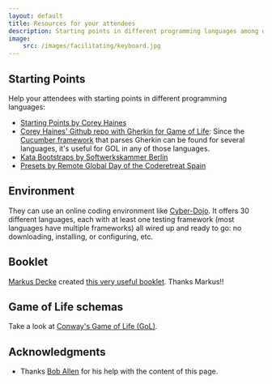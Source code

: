 ```yaml
---
layout: default
title: Resources for your attendees
description: Starting points in different programming languages among others
image:
    src: /images/facilitating/keyboard.jpg
---
```


## Starting Points

Help your attendees with starting points in different programming languages:

* [Starting Points by Corey Haines](https://github.com/coreyhaines/coderetreat/tree/master/starting_points)
* [Corey Haines' Github repo with Gherkin for Game of Life](https://github.com/coreyhaines/practice_game_of_life): Since the [Cucumber framework](https://docs.cucumber.io/installation/) that parses Gherkin can be found for several languages, it's useful for GOL in any of those languages.
* [Kata Bootstraps by Softwerkskammer Berlin](https://github.com/swkBerlin/kata-bootstraps)
* [Presets by Remote Global Day of the Coderetreat Spain](https://github.com/remote-code-retreat/code-retreat-2019/tree/master/presets)

## Environment

They can use an online coding environment like [Cyber-Dojo](http://www.cyber-dojo.org/). It offers 30 different languages, each with at least one testing framework (most languages have multiple frameworks) all wired up and ready to go: no downloading, installing, or configuring, etc. 

## Booklet

[Markus Decke](https://twitter.com/mrksdck) created [this very useful booklet](https://github.com/mrksdck/coderetreat-pocketmod). Thanks Markus!!

## Game of Life schemas

Take a look at [Conway's Game of Life (GoL)](/pages/facilitating/gol/#game-of-life-schemas-provided-by-the-community).

## Acknowledgments

* Thanks [Bob Allen](https://twitter.com/CuriousAgilist) for his help with the content of this page.
